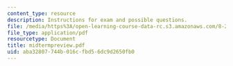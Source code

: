 ```yaml
---
content_type: resource
description: Instructions for exam and possible questions.
file: /media/https%3A/open-learning-course-data-rc.s3.amazonaws.com/8-224-exploring-black-holes-general-relativity-astrophysics-spring-2003/aba32807744b016cfbd56dc9d2650fb0_midtermpreview.pdf
file_type: application/pdf
resourcetype: Document
title: midtermpreview.pdf
uid: aba32807-744b-016c-fbd5-6dc9d2650fb0
---
```

